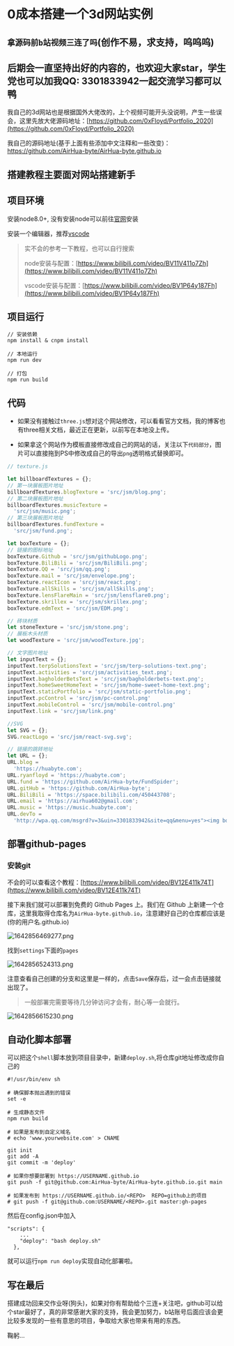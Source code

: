 
# 0成本搭建一个3d网站实例

## `拿源码前b站视频三连了吗`(创作不易，求支持，呜呜呜)

## 后期会一直坚持出好的内容的，也欢迎大家star，学生党也可以加我QQ: 3301833942一起交流学习都可以鸭

我自己的3d网站也是根据国外大佬改的，上个视频可能开头没说明，产生一些误会，这里先放大佬源码地址：[https://github.com/0xFloyd/Portfolio_2020](https://github.com/0xFloyd/Portfolio_2020)

我自己的源码地址(基于上面有些添加中文注释和一些改变)：[https://github.com/AirHua-byte/AirHua-byte.github.io ](https://github.com/AirHua-byte/AirHua-byte.github.io )

## 搭建教程主要面对网站搭建新手

## 项目环境

安装node8.0+, 没有安装node可以前往[官网](https://nodejs.org/zh-cn/)安装

安装一个编辑器，推荐[vscode](https://code.visualstudio.com/)

> 实不会的参考一下教程，也可以自行搜索
>
> node安装与配置：[https://www.bilibili.com/video/BV11V411o7Zh](https://www.bilibili.com/video/BV11V411o7Zh)
>
> vscode安装与配置：[https://www.bilibili.com/video/BV1P64y187Fh](https://www.bilibili.com/video/BV1P64y187Fh)

## 项目运行

```
// 安装依赖
npm install & cnpm install

// 本地运行
npm run dev

// 打包
npm run build
```

## 代码

+ 如果没有接触过`three.js`想对这个网站修改，可以看看官方文档，我的博客也有three相关文档，最近正在更新，以前写在本地没上传。

+ 如果拿这个网站作为模板直接修改成自己的网站的话，关注以下`代码部分`，图片可以直接拖到PS中修改成自己的导出`png`透明格式替换即可。

```js
// texture.js

let billboardTextures = {};
// 第一块展板图片地址
billboardTextures.blogTexture = 'src/jsm/blog.png';
// 第二块展板图片地址
billboardTextures.musicTexture =
  'src/jsm/music.png';
// 第三块展板图片地址
billboardTextures.fundTexture =
  'src/jsm/fund.png';

let boxTexture = {};
// 链接的图标地址
boxTexture.Github = 'src/jsm/githubLogo.png';
boxTexture.BiliBili = 'src/jsm/BiliBili.png';
boxTexture.QQ = 'src/jsm/qq.png';
boxTexture.mail = 'src/jsm/envelope.png';
boxTexture.reactIcon = 'src/jsm/react.png';
boxTexture.allSkills = 'src/jsm/allSkills.png';
boxTexture.lensFlareMain = 'src/jsm/lensflare0.png';
boxTexture.skrillex = 'src/jsm/skrillex.png';
boxTexture.edmText = 'src/jsm/EDM.png';

// 砖块材质
let stoneTexture = 'src/jsm/stone.png';
// 展板木头材质
let woodTexture = 'src/jsm/woodTexture.jpg';

// 文字图片地址
let inputText = {};
inputText.terpSolutionsText = 'src/jsm/terp-solutions-text.png';
inputText.activities = 'src/jsm/activities_text.png';
inputText.bagholderBetsText = 'src/jsm/bagholderbets-text.png';
inputText.homeSweetHomeText = 'src/jsm/home-sweet-home-text.png';
inputText.staticPortfolio = 'src/jsm/static-portfolio.png';
inputText.pcControl = 'src/jsm/pc-control.png'
inputText.mobileControl = 'src/jsm/mobile-control.png'
inputText.link = 'src/jsm/link.png'

//SVG
let SVG = {};
SVG.reactLogo = 'src/jsm/react-svg.svg';

// 链接的跳转地址
let URL = {};
URL.blog =
  'https://huabyte.com';
URL.ryanfloyd = 'https://huabyte.com';
URL.fund = 'https://github.com/AirHua-byte/FundSpider';
URL.gitHub = 'https://github.com/AirHua-byte';
URL.BiliBili = 'https://space.bilibili.com/450443708';
URL.email = 'https://airhua602@gmail.com';
URL.music = 'https://music.huabyte.com';
URL.devTo =
  'http://wpa.qq.com/msgrd?v=3&uin=3301833942&site=qq&menu=yes"><img border="0" src="http://wpa.qq.com/pa?p=2:3301833942:41';
```

## 部署github-pages

### 安装git

不会的可以查看这个教程：[https://www.bilibili.com/video/BV12E411k74T](https://www.bilibili.com/video/BV12E411k74T)

接下来我们就可以部署到免费的 Github Pages 上。我们在 Github 上新建一个仓库，这里我取得仓库名为`AirHua-byte.github.io`，注意建好自己的仓库都应该是(你的用户名.github.io)

![1642856469277.png](https://p9-juejin.byteimg.com/tos-cn-i-k3u1fbpfcp/e1da9488e0984d94b0be2e91229d17bc~tplv-k3u1fbpfcp-watermark.image?)

找到`settings`下面的`pages`

![1642856524313.png](https://p3-juejin.byteimg.com/tos-cn-i-k3u1fbpfcp/8f6ef96c1e074c639580daabfb935b09~tplv-k3u1fbpfcp-watermark.image?)

注意查看自己创建的分支和这里是一样的，点击`Save`保存后，过一会点击链接就出现了。

> 一般部署完需要等待几分钟访问才会有，耐心等一会就行。

![1642856615230.png](https://p1-juejin.byteimg.com/tos-cn-i-k3u1fbpfcp/8edf097917fb4c7294fb43b6fd9fa7c0~tplv-k3u1fbpfcp-watermark.image?)

## 自动化脚本部署

可以把这个`shell`脚本放到项目目录中，新建`deploy.sh`,将仓库git地址修改成你自己的

```shell
#!/usr/bin/env sh

# 确保脚本抛出遇到的错误
set -e

# 生成静态文件
npm run build

# 如果是发布到自定义域名
# echo 'www.yourwebsite.com' > CNAME

git init
git add -A
git commit -m 'deploy'

# 如果你想要部署到 https://USERNAME.github.io
git push -f git@github.com:AirHua-byte/AirHua-byte.github.io.git main

# 如果发布到 https://USERNAME.github.io/<REPO>  REPO=github上的项目
# git push -f git@github.com:USERNAME/<REPO>.git master:gh-pages

```

然后在config.json中加入

```
"scripts": {
	...
    "deploy": "bash deploy.sh"
  },
```

就可以运行`npm run deploy`实现自动化部署啦。

## 写在最后

搭建成功回来交作业呀(狗头)，如果对你有帮助给个三连+关注吧，github可以给个star最好了，真的非常感谢大家的支持，我会更加努力，b站账号后面应该会更比较多发现的一些有意思的项目，争取给大家也带来有用的东西。

鞠躬...


